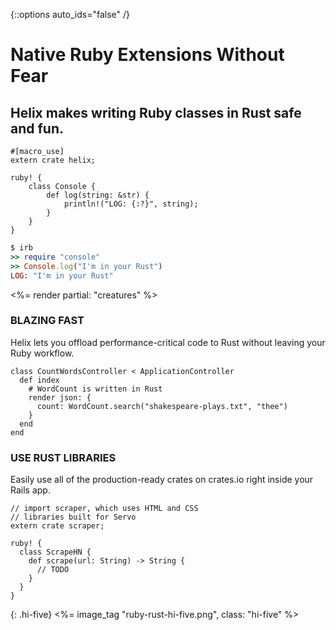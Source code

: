 {::options auto_ids="false" /}

# Native Ruby Extensions **Without Fear**

## Helix makes writing Ruby classes in Rust **safe** and **fun**.

<div markdown="1" class="code-samples">

```{src/lib.rs}rust
#[macro_use]
extern crate helix;

ruby! {
    class Console {
        def log(string: &str) {
            println!("LOG: {:?}", string);
        }
    }
}
```

```ruby
$ irb
>> require "console"
>> Console.log("I'm in your Rust")
LOG: "I'm in your Rust"
```

</div>

<%= render partial: "creatures" %>

<section markdown="1" id="fast">

### BLAZING FAST

Helix lets you offload performance-critical code to Rust without leaving your Ruby workflow.

```{app/controllers/expensive.rb}ruby
class CountWordsController < ApplicationController
  def index
    # WordCount is written in Rust
    render json: {
      count: WordCount.search("shakespeare-plays.txt", "thee")
    }
  end
end
```

</section>

<section markdown="1" id="ecosystem">

### USE RUST LIBRARIES

Easily use all of the production-ready crates on crates.io right inside your Rails app.

```{crates/scrape-hn/lib.rs}rust
// import scraper, which uses HTML and CSS
// libraries built for Servo
extern crate scraper;

ruby! {
  class ScrapeHN {
    def scrape(url: String) -> String {
      // TODO
    }
  }
}
```

</section>

<!--
<section markdown="1" id="how">

### HOW DOES IT WORK?



</section>
-->

{: .hi-five}
<%= image_tag "ruby-rust-hi-five.png", class: "hi-five" %>
